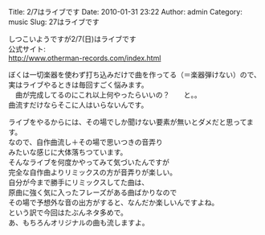Title: 2/7はライブです
Date: 2010-01-31 23:22
Author: admin
Category: music
Slug: 27はライブです

しつこいようですが2/7(日)はライブです  
公式サイト:  
<http://www.otherman-records.com/index.html>  

ぼくは一切楽器を使わず打ち込みだけで曲を作ってる（＝楽器弾けない）ので、  
実はライブやるときは毎回すごく悩みます。  
　曲が完成してるのにこれ以上何やったらいいの？　　と。。  
曲流すだけならそこに人はいらないんです。  

ライブをやるからには、その場でしか聞けない要素が無いとダメだと思ってます。  
なので、自作曲流し＋その場で思いつきの音弄り  
みたいな感じに大体落ちつています。  
そんなライブを何度かやってみて気づいたんですが  
完全な自作曲よりリミックスの方が音弄りが楽しい。  
自分が今まで勝手にリミックスしてた曲は、  
原曲に強く気に入ったフレーズがある曲ばかりなので  
その場で予想外な音の出方がすると、なんだか楽しいんですよね。  
という訳で今回はたぶんネタ多めで。  
あ、もちろんオリジナルの曲も流しますよ。
